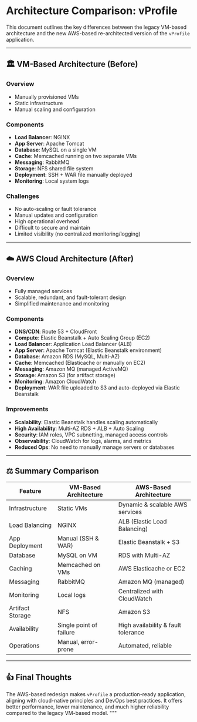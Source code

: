 # Architecture Comparison: vProfile

This document outlines the key differences between the legacy VM-based architecture and the new AWS-based re-architected version of the `vProfile` application.

---

## 🏛️ VM-Based Architecture (Before)

### Overview
- Manually provisioned VMs
- Static infrastructure
- Manual scaling and configuration

### Components
- **Load Balancer**: NGINX
- **App Server**: Apache Tomcat
- **Database**: MySQL on a single VM
- **Cache**: Memcached running on two separate VMs
- **Messaging**: RabbitMQ
- **Storage**: NFS shared file system
- **Deployment**: SSH + WAR file manually deployed
- **Monitoring**: Local system logs

### Challenges
- No auto-scaling or fault tolerance
- Manual updates and configuration
- High operational overhead
- Difficult to secure and maintain
- Limited visibility (no centralized monitoring/logging)

---

## ☁️ AWS Cloud Architecture (After)

### Overview
- Fully managed services
- Scalable, redundant, and fault-tolerant design
- Simplified maintenance and monitoring

### Components
- **DNS/CDN**: Route 53 + CloudFront
- **Compute**: Elastic Beanstalk + Auto Scaling Group (EC2)
- **Load Balancer**: Application Load Balancer (ALB)
- **App Server**: Apache Tomcat (Elastic Beanstalk environment)
- **Database**: Amazon RDS (MySQL, Multi-AZ)
- **Cache**: Memcached (Elasticache or manually on EC2)
- **Messaging**: Amazon MQ (managed ActiveMQ)
- **Storage**: Amazon S3 (for artifact storage)
- **Monitoring**: Amazon CloudWatch
- **Deployment**: WAR file uploaded to S3 and auto-deployed via Elastic Beanstalk

### Improvements
- **Scalability**: Elastic Beanstalk handles scaling automatically
- **High Availability**: Multi-AZ RDS + ALB + Auto Scaling
- **Security**: IAM roles, VPC subnetting, managed access controls
- **Observability**: CloudWatch for logs, alarms, and metrics
- **Reduced Ops**: No need to manually manage servers or databases

---

## ⚖️ Summary Comparison

| Feature            | VM-Based Architecture     | AWS-Based Architecture                |
|--------------------|----------------------------|----------------------------------------|
| Infrastructure     | Static VMs                | Dynamic & scalable AWS services        |
| Load Balancing     | NGINX                     | ALB (Elastic Load Balancing)           |
| App Deployment     | Manual (SSH & WAR)        | Elastic Beanstalk + S3                 |
| Database           | MySQL on VM               | RDS with Multi-AZ                      |
| Caching            | Memcached on VMs          | AWS Elasticache or EC2                |
| Messaging          | RabbitMQ                  | Amazon MQ (managed)                    |
| Monitoring         | Local logs                | Centralized with CloudWatch           |
| Artifact Storage   | NFS                       | Amazon S3                              |
| Availability       | Single point of failure   | High availability & fault tolerance    |
| Operations         | Manual, error-prone       | Automated, reliable                    |

---

## 👍 Final Thoughts

The AWS-based redesign makes `vProfile` a production-ready application, aligning with cloud-native principles and DevOps best practices. It offers better performance, lower maintenance, and much higher reliability compared to the legacy VM-based model.
"""
